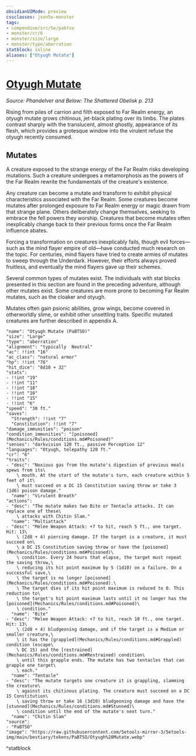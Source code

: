 ```yaml
---
obsidianUIMode: preview
cssclasses: json5e-monster
tags:
- compendium/src/5e/pabtso
- monster/cr/6
- monster/size/large
- monster/type/aberration
statblock: inline
aliases: ["Otyugh Mutate"]
---
```

# [Otyugh Mutate](Mechanics\bestiary\aberration/otyugh-mutate-pabtso.md)
*Source: Phandelver and Below: The Shattered Obelisk p. 213*  

Rising from piles of carrion and filth exposed to Far Realm energy, an otyugh mutate grows chitinous, jet-black plating over its limbs. The plates contrast sharply with the translucent, almost ghostly, appearance of its flesh, which provides a grotesque window into the virulent refuse the otyugh recently consumed.

## Mutates

A creature exposed to the strange energy of the Far Realm risks developing mutations. Such a creature undergoes a metamorphosis as the powers of the Far Realm rewrite the fundamentals of the creature's existence.

Any creature can become a mutate and transform to exhibit physical characteristics associated with the Far Realm. Some creatures become mutates after prolonged exposure to Far Realm energy or magic drawn from that strange plane. Others deliberately change themselves, seeking to embrace the fell powers they worship. Creatures that become mutates often inexplicably change back to their previous forms once the Far Realm influence abates.

Forcing a transformation on creatures inexplicably fails, though evil forces—such as the mind flayer empire of old—have conducted much research on the topic. For centuries, mind flayers have tried to create armies of mutates to sweep through the Underdark. However, their efforts always proved fruitless, and eventually the mind flayers gave up their schemes.

Several common types of mutates exist. The individuals with stat blocks presented in this section are found in the preceding adventure, although other mutates exist. Some creatures are more prone to becoming Far Realm mutates, such as the cloaker and otyugh.

Mutates often gain psionic abilities, grow wings, become covered in otherworldly slime, or exhibit other unsettling traits. Specific mutated creatures are further described in appendix A.

```statblock
"name": "Otyugh Mutate (PaBTSO)"
"size": "Large"
"type": "aberration"
"alignment": "typically  Neutral"
"ac": !!int "16"
"ac_class": "natural armor"
"hp": !!int "76"
"hit_dice": "8d10 + 32"
"stats":
- !!int "19"
- !!int "11"
- !!int "18"
- !!int "10"
- !!int "15"
- !!int "6"
"speed": "30 ft."
"saves":
  "Strength": !!int "7"
  "Constitution": !!int "7"
"damage_immunities": "poison"
"condition_immunities": "[poisoned](Mechanics/Rules/conditions.md#Poisoned)"
"senses": "darkvision 120 ft., passive Perception 12"
"languages": "Otyugh, telepathy 120 ft."
"cr": "6"
"traits":
- "desc": "Noxious gas from the mutate's digestion of previous meals spews from its\
    \ mouth. At the start of the mutate's turn, each creature within 5 feet of it\
    \ must succeed on a DC 15 Constitution saving throw or take 3 (1d6) poison damage."
  "name": "Virulent Breath"
"actions":
- "desc": "The mutate makes two Bite or Tentacle attacks. It can replace one of these\
    \ attacks with Chitin Slam."
  "name": "Multiattack"
- "desc": "Melee Weapon Attack: +7 to hit, reach 5 ft., one target. Hit: 13\
    \ (2d8 + 4) piercing damage. If the target is a creature, it must succeed on\
    \ a DC 15 Constitution saving throw or have the [poisoned](Mechanics/Rules/conditions.md#Poisoned)\
    \ condition. Every 24 hours that elapse, the target must repeat the saving throw,\
    \ reducing its hit point maximum by 5 (1d10) on a failure. On a successful save,\
    \ the target is no longer [poisoned](Mechanics/Rules/conditions.md#Poisoned).\
    \ The target dies if its hit point maximum is reduced to 0. This reduction to\
    \ the target's hit point maximum lasts until it no longer has the [poisoned](Mechanics/Rules/conditions.md#Poisoned)\
    \ condition."
  "name": "Bite"
- "desc": "Melee Weapon Attack: +7 to hit, reach 10 ft., one target. Hit: 13\
    \ (2d8 + 4) bludgeoning damage, and if the target is a Medium or smaller creature,\
    \ it has the [grappled](Mechanics/Rules/conditions.md#Grappled) condition (escape\
    \ DC 15) and the [restrained](Mechanics/Rules/conditions.md#Restrained) condition\
    \ until this grapple ends. The mutate has two tentacles that can grapple one target\
    \ each."
  "name": "Tentacle"
- "desc": "The mutate targets one creature it is grappling, slamming the creature\
    \ against its chitinous plating. The creature must succeed on a DC 15 Constitution\
    \ saving throw or take 16 (3d10) bludgeoning damage and have the [stunned](Mechanics/Rules/conditions.md#Stunned)\
    \ condition until the end of the mutate's next turn."
  "name": "Chitin Slam"
"source":
- "PaBTSO"
"image": "https://raw.githubusercontent.com/5etools-mirror-3/5etools-img/main/bestiary/tokens/PaBTSO/Otyugh%20Mutate.webp"
```
^statblock
